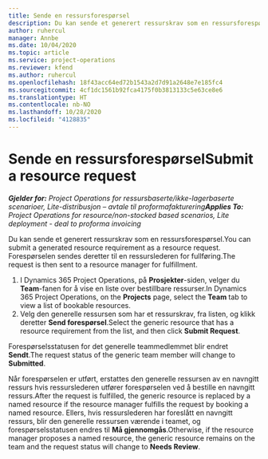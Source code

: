 ```yaml
---
title: Sende en ressursforespørsel
description: Du kan sende et generert ressurskrav som en ressursforespørsel. Forespørselen sendes deretter til en ressurslederen for fullføring.
author: ruhercul
manager: Annbe
ms.date: 10/04/2020
ms.topic: article
ms.service: project-operations
ms.reviewer: kfend
ms.author: ruhercul
ms.openlocfilehash: 18f43acc64ed72b1543a2d7d91a2648e7e185fc4
ms.sourcegitcommit: 4cf1dc1561b92fca4175f0b3813133c5e63ce8e6
ms.translationtype: HT
ms.contentlocale: nb-NO
ms.lasthandoff: 10/28/2020
ms.locfileid: "4128835"
---
```

# <a name="submit-a-resource-request"></a><span data-ttu-id="81eaf-104">Sende en ressursforespørsel</span><span class="sxs-lookup"><span data-stu-id="81eaf-104">Submit a resource request</span></span>

<span data-ttu-id="81eaf-105">_**Gjelder for:** Project Operations for ressursbaserte/ikke-lagerbaserte scenarioer, Lite-distribusjon – avtale til proformafakturering_</span><span class="sxs-lookup"><span data-stu-id="81eaf-105">_**Applies To:** Project Operations for resource/non-stocked based scenarios, Lite deployment - deal to proforma invoicing_</span></span>

<span data-ttu-id="81eaf-106">Du kan sende et generert ressurskrav som en ressursforespørsel.</span><span class="sxs-lookup"><span data-stu-id="81eaf-106">You can submit a generated resource requirement as a resource request.</span></span> <span data-ttu-id="81eaf-107">Forespørselen sendes deretter til en ressurslederen for fullføring.</span><span class="sxs-lookup"><span data-stu-id="81eaf-107">The request is then sent to a resource manager for fulfillment.</span></span>

1. <span data-ttu-id="81eaf-108">I Dynamics 365 Project Operations, på **Prosjekter**-siden, velger du **Team**-fanen for å vise en liste over bestillbare ressurser.</span><span class="sxs-lookup"><span data-stu-id="81eaf-108">In Dynamics 365 Project Operations, on the **Projects** page, select the **Team** tab to view a list of bookable resources.</span></span> 
2. <span data-ttu-id="81eaf-109">Velg den generelle ressursen som har et ressurskrav, fra listen, og klikk deretter **Send forespørsel**.</span><span class="sxs-lookup"><span data-stu-id="81eaf-109">Select the generic resource that has a resource requirement from the list, and then click **Submit Request**.</span></span>

<span data-ttu-id="81eaf-110">Forespørselsstatusen for det generelle teammedlemmet blir endret **Sendt**.</span><span class="sxs-lookup"><span data-stu-id="81eaf-110">The request status of the generic team member will change to **Submitted**.</span></span>

<span data-ttu-id="81eaf-111">Når forespørselen er utført, erstattes den generelle ressursen av en navngitt ressurs hvis ressurslederen utfører forespørselen ved å bestille en navngitt ressurs.</span><span class="sxs-lookup"><span data-stu-id="81eaf-111">After the request is fulfilled, the generic resource is replaced by a named resource if the resource manager fulfills the request by booking a named resource.</span></span> <span data-ttu-id="81eaf-112">Ellers, hvis ressurslederen har foreslått en navngitt ressurs, blir den generelle ressursen værende i teamet, og forespørselsstatusen endres til **Må gjennomgås**.</span><span class="sxs-lookup"><span data-stu-id="81eaf-112">Otherwise, if the resource manager proposes a named resource, the generic resource remains on the team and the request status will change to **Needs Review**.</span></span>
